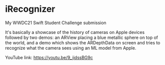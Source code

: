 # iRecognizer
My WWDC21 Swift Student Challenge submission

It's basically a showcase of the history of cameras on Apple devices followed by two demos: an ARView placing a blue metallic sphere on top of the world, and a demo which shows the ARDepthData on screen and tries to recognize what the camera sees using an ML model from Apple.

YouTube link: https://youtu.be/9_jidssBG9c
